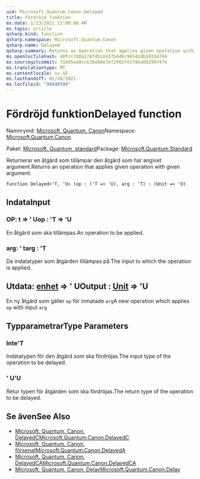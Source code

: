 ```yaml
---
uid: Microsoft.Quantum.Canon.Delayed
title: Fördröjd funktion
ms.date: 1/23/2021 12:00:00 AM
ms.topic: article
qsharp.kind: function
qsharp.namespace: Microsoft.Quantum.Canon
qsharp.name: Delayed
qsharp.summary: Returns an operation that applies given operation with given argument.
ms.openlocfilehash: 40fcc7d0a178fdb18437b4d6c96542db593347b4
ms.sourcegitcommit: 71605ea9cc630e84e7ef29027e1f0ea06299747e
ms.translationtype: MT
ms.contentlocale: sv-SE
ms.lasthandoff: 01/26/2021
ms.locfileid: "98840590"
---
```

# <a name="delayed-function"></a><span data-ttu-id="2bd40-102">Fördröjd funktion</span><span class="sxs-lookup"><span data-stu-id="2bd40-102">Delayed function</span></span>

<span data-ttu-id="2bd40-103">Namnrymd: [Microsoft. Quantum. Canon](xref:Microsoft.Quantum.Canon)</span><span class="sxs-lookup"><span data-stu-id="2bd40-103">Namespace: [Microsoft.Quantum.Canon](xref:Microsoft.Quantum.Canon)</span></span>

<span data-ttu-id="2bd40-104">Paket: [Microsoft. Quantum. standard](https://nuget.org/packages/Microsoft.Quantum.Standard)</span><span class="sxs-lookup"><span data-stu-id="2bd40-104">Package: [Microsoft.Quantum.Standard](https://nuget.org/packages/Microsoft.Quantum.Standard)</span></span>


<span data-ttu-id="2bd40-105">Returnerar en åtgärd som tillämpar den åtgärd som har angivet argument.</span><span class="sxs-lookup"><span data-stu-id="2bd40-105">Returns an operation that applies given operation with given argument.</span></span>

```qsharp
function Delayed<'T, 'U> (op : ('T => 'U), arg : 'T) : (Unit => 'U)
```


## <a name="input"></a><span data-ttu-id="2bd40-106">Indata</span><span class="sxs-lookup"><span data-stu-id="2bd40-106">Input</span></span>

### <a name="op--t--u"></a><span data-ttu-id="2bd40-107">OP: t => ' U</span><span class="sxs-lookup"><span data-stu-id="2bd40-107">op : 'T => 'U</span></span> 

<span data-ttu-id="2bd40-108">En åtgärd som ska tillämpas.</span><span class="sxs-lookup"><span data-stu-id="2bd40-108">An operation to be applied.</span></span>


### <a name="arg--t"></a><span data-ttu-id="2bd40-109">arg: ' t</span><span class="sxs-lookup"><span data-stu-id="2bd40-109">arg : 'T</span></span>

<span data-ttu-id="2bd40-110">De indatatyper som åtgärden tillämpas på.</span><span class="sxs-lookup"><span data-stu-id="2bd40-110">The input to which the operation is applied.</span></span>



## <a name="output--unit--u"></a><span data-ttu-id="2bd40-111">Utdata: [enhet](xref:microsoft.quantum.lang-ref.unit) => ' U</span><span class="sxs-lookup"><span data-stu-id="2bd40-111">Output : [Unit](xref:microsoft.quantum.lang-ref.unit) => 'U</span></span> 

<span data-ttu-id="2bd40-112">En ny åtgärd som gäller `op` för inmatade `arg`</span><span class="sxs-lookup"><span data-stu-id="2bd40-112">A new operation which applies `op` with input `arg`</span></span>

## <a name="type-parameters"></a><span data-ttu-id="2bd40-113">Typparametrar</span><span class="sxs-lookup"><span data-stu-id="2bd40-113">Type Parameters</span></span>

### <a name="t"></a><span data-ttu-id="2bd40-114">Inte</span><span class="sxs-lookup"><span data-stu-id="2bd40-114">'T</span></span>

<span data-ttu-id="2bd40-115">Indatatypen för den åtgärd som ska fördröjas.</span><span class="sxs-lookup"><span data-stu-id="2bd40-115">The input type of the operation to be delayed.</span></span>
### <a name="u"></a><span data-ttu-id="2bd40-116">' U</span><span class="sxs-lookup"><span data-stu-id="2bd40-116">'U</span></span>

<span data-ttu-id="2bd40-117">Retur typen för åtgärden som ska fördröjas.</span><span class="sxs-lookup"><span data-stu-id="2bd40-117">The return type of the operation to be delayed.</span></span>

## <a name="see-also"></a><span data-ttu-id="2bd40-118">Se även</span><span class="sxs-lookup"><span data-stu-id="2bd40-118">See Also</span></span>

- [<span data-ttu-id="2bd40-119">Microsoft. Quantum. Canon. DelayedC</span><span class="sxs-lookup"><span data-stu-id="2bd40-119">Microsoft.Quantum.Canon.DelayedC</span></span>](xref:Microsoft.Quantum.Canon.DelayedC)
- [<span data-ttu-id="2bd40-120">Microsoft. Quantum. Canon. försenat</span><span class="sxs-lookup"><span data-stu-id="2bd40-120">Microsoft.Quantum.Canon.DelayedA</span></span>](xref:Microsoft.Quantum.Canon.DelayedA)
- [<span data-ttu-id="2bd40-121">Microsoft. Quantum. Canon. DelayedCA</span><span class="sxs-lookup"><span data-stu-id="2bd40-121">Microsoft.Quantum.Canon.DelayedCA</span></span>](xref:Microsoft.Quantum.Canon.DelayedCA)
- [<span data-ttu-id="2bd40-122">Microsoft. Quantum. Canon. Delay</span><span class="sxs-lookup"><span data-stu-id="2bd40-122">Microsoft.Quantum.Canon.Delay</span></span>](xref:Microsoft.Quantum.Canon.Delay)